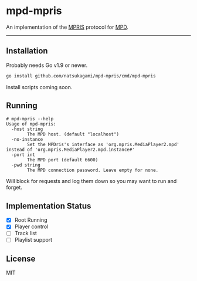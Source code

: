 # mpd-mpris

An implementation of the [MPRIS](https://specifications.freedesktop.org/mpris-spec/latest/) protocol for [MPD](http://musicpd.org/).

---

## Installation

Probably needs Go v1.9 or newer.

```bash
go install github.com/natsukagami/mpd-mpris/cmd/mpd-mpris
```

Install scripts coming soon.

## Running

```
# mpd-mpris --help
Usage of mpd-mpris:
  -host string
        The MPD host. (default "localhost")
  -no-instance
        Set the MPDris's interface as 'org.mpris.MediaPlayer2.mpd' instead of 'org.mpris.MediaPlayer2.mpd.instance#'
  -port int
        The MPD port (default 6600)
  -pwd string
        The MPD connection password. Leave empty for none.
```

Will block for requests and log them down so you may want
to run and forget.

## Implementation Status

- [x] Root Running
- [x] Player control
- [ ] Track list
- [ ] Playlist support

## License

MIT
